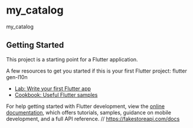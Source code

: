 # my_catalog

my_catalog

## Getting Started

This project is a starting point for a Flutter application.

A few resources to get you started if this is your first Flutter project:
flutter gen-l10n

- [Lab: Write your first Flutter app](https://docs.flutter.dev/get-started/codelab)
- [Cookbook: Useful Flutter samples](https://docs.flutter.dev/cookbook)

For help getting started with Flutter development, view the
[online documentation](https://docs.flutter.dev/), which offers tutorials,
samples, guidance on mobile development, and a full API reference.
// https://fakestoreapi.com/docs
